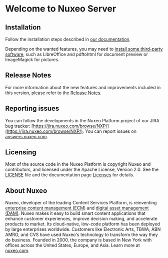 # Welcome to Nuxeo Server

## Installation

Follow the installation steps described in [our documentation](https://doc.nuxeo.com/nxdoc/installation/#general-installation-process).

Depending on the wanted features, you may need to [install some third-party software](https://doc.nuxeo.com/n/UBy), such as LibreOffice and pdftohtml for document preview or ImageMagick for pictures.

## Release Notes

For more information about the new features and improvements included in this version, please refer to the [Release Notes](https://doc.nuxeo.com/n/IET).

## Reporting issues

You can follow the developments in the Nuxeo Platform project of our JIRA bug tracker: [https://jira.nuxeo.com/browse/NXP/](https://jira.nuxeo.com/browse/NXP/).
You can report issues on [answers.nuxeo.com](http://answers.nuxeo.com).

## Licensing

Most of the source code in the Nuxeo Platform is copyright Nuxeo and contributors, and licensed under the Apache License, Version 2.0.
See the [LICENSE](LICENSE.txt) file and the documentation page [Licenses](http://doc.nuxeo.com/x/gIK7) for details.

## About Nuxeo

Nuxeo, developer of the leading Content Services Platform, is reinventing [enterprise content management (ECM)](https://www.nuxeo.com/products/enterprise-content-management/) and [digital asset management (DAM)](https://www.nuxeo.com/products/digital-asset-management/). Nuxeo makes it easy to build smart content applications that enhance customer experiences, improve decision making, and accelerate products to market.
Its cloud-native, low-code platform has been deployed by large enterprises worldwide. Customers like Electronic Arts, TBWA, ABN AMRO, and CVS have used Nuxeo's technology to transform the way they do business. Founded in 2000, the company is based in New York with offices across the United States, Europe, and Asia. Learn more at [nuxeo.com](https://www.nuxeo.com/).
